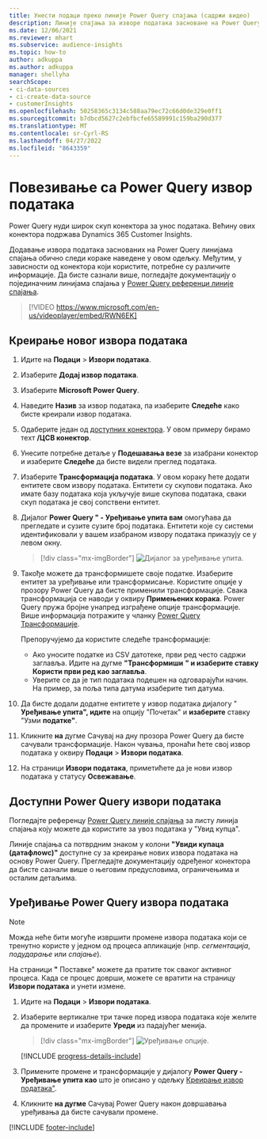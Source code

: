 ```yaml
---
title: Унести подаци преко линије Power Query спајања (садржи видео)
description: Линије спајања за изворе података засноване на Power Query.
ms.date: 12/06/2021
ms.reviewer: mhart
ms.subservice: audience-insights
ms.topic: how-to
author: adkuppa
ms.author: adkuppa
manager: shellyha
searchScope:
- ci-data-sources
- ci-create-data-source
- customerInsights
ms.openlocfilehash: 50258365c3134c588aa79ec72c66d0de329e0ff1
ms.sourcegitcommit: b7dbcd5627c2ebfbcfe65589991c159ba290d377
ms.translationtype: MT
ms.contentlocale: sr-Cyrl-RS
ms.lasthandoff: 04/27/2022
ms.locfileid: "8643359"
---
```

# <a name="connect-to-a-power-query-data-source"></a>Повезивање са Power Query извор података

Power Query нуди широк скуп конектора за унос података. Већину ових конектора подржава Dynamics 365 Customer Insights. 

Додавање извора података заснованих на Power Query линијама спајања обично следи кораке наведене у овом одељку. Међутим, у зависности од конектора који користите, потребне су различите информације. Да бисте сазнали више, погледајте документацију о појединачним линијама спајања у [Power Query референци линије спајања](/power-query/connectors/).

> [!VIDEO https://www.microsoft.com/en-us/videoplayer/embed/RWN6EK]

## <a name="create-a-new-data-source"></a>Креирање новог извора података

1. Идите на **Подаци** > **Извори података**.

1. Изаберите **Додај извор података**.

1. Изаберите **Microsoft Power Query**.

1. Наведите **Назив** за извор података, па изаберите **Следеће** како бисте креирали извор података.

1. Одаберите један од [доступних конектора](#available-power-query-data-sources). У овом примеру бирамо теxт **/ЦСВ конектор**.

1. Унесите потребне детаље у **Подешавања везе** за изабрани конектор и изаберите **Следеће** да бисте видели преглед података.

1. Изаберите **Трансформација података**. У овом кораку ћете додати ентитете свом извору података. Ентитети су скупови података. Ако имате базу података која укључује више скупова података, сваки скуп података је свој сопствени ентитет.

1. Дијалог **Power Query " - Уређивање упита вам** омогућава да прегледате и сузите сузите број података. Ентитети које су системи идентификовали у вашем изабраном извору података приказују се у левом окну.

   > [!div class="mx-imgBorder"]
   > ![Дијалог за уређивање упита.](media/data-manager-configure-edit-queries.png "Дијалог за уређивање упита")

1. Такође можете да трансформишете своје податке. Изаберите ентитет за уређивање или трансформисање. Користите опције у прозору Power Query да бисте применили трансформације. Свака трансформација се наводи у оквиру **Примењених корака**. Power Query пружа бројне унапред изграђене опције трансформације. Више информација потражите у чланку [Power Query Трансформације](/power-query/power-query-what-is-power-query#transformations).

   Препоручујемо да користите следеће трансформације:

   - Ако уносите податке из CSV датотеке, први ред често садржи заглавља. Идите на дугме **"Трансформиши** **" и изаберите ставку Користи први ред као заглавља**.
   - Уверите се да је тип података подешен на одговарајући начин. На пример, за поља типа датума изаберите тип датума.

1. Да бисте додали додатне ентитете у извор података дијалогу " **Уређивање упита", идите** на опцију "Почетак" и **изаберите** ставку "Узми **податке"**.

1. Кликните **на** дугме Сачувај на дну прозора Power Query да бисте сачували трансформације. Након чувања, пронаћи ћете свој извор података у оквиру **Подаци** > **Извори података**.

1. На страници **Извори података**, приметићете да је нови извор података у статусу **Освежавање**.

## <a name="available-power-query-data-sources"></a>Доступни Power Query извори података

Погледајте референцу [Power Query линије спајања](/power-query/connectors/) за листу линија спајања коју можете да користите за увоз података у "Увид купца". 

Линије спајања са потврдним знаком у колони **"Увиди купаца (датафлоwс)"** доступне су за креирање нових извора података на основу Power Query. Прегледајте документацију одређеног конектора да бисте сазнали више о његовим предусловима, ограничењима и осталим детаљима.

## <a name="edit-power-query-data-sources"></a>Уређивање Power Query извора података

> [!NOTE]
> Можда неће бити могуће извршити промене извора података који се тренутно користе у једном од процеса апликације (нпр. *сегментација*, *подударање* или *спајање*). 
>
> На страници **"** Поставке" можете да пратите ток сваког активног процеса. Када се процес доврши, можете се вратити на страницу **Извори података** и унети измене.

1. Идите на **Подаци** > **Извори података**.

2. Изаберите вертикалне три тачке поред извора података које желите да промените и изаберите **Уреди** из падајућег менија.

   > [!div class="mx-imgBorder"]
   > ![Уређивање опције.](media/edit-option-data-sources.png "Уређивање опције")

   [!INCLUDE [progress-details-include](includes/progress-details-pane.md)]
   
3. Примените промене и трансформације у дијалогу **Power Query - Уређивање упита као** што је описано у одељку [Креирање извор података"](#create-a-new-data-source).

4. Кликните **на дугме** Сачувај Power Query након довршавања уређивања да бисте сачували промене.


[!INCLUDE [footer-include](includes/footer-banner.md)]
